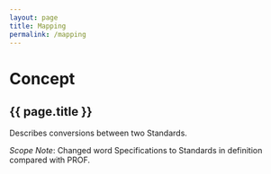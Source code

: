 ```yaml
---
layout: page
title: Mapping
permalink: /mapping
---
```

# Concept

## {{ page.title }}

Describes conversions between two Standards.

_Scope Note_: Changed word Specifications to Standards in definition compared with PROF.
